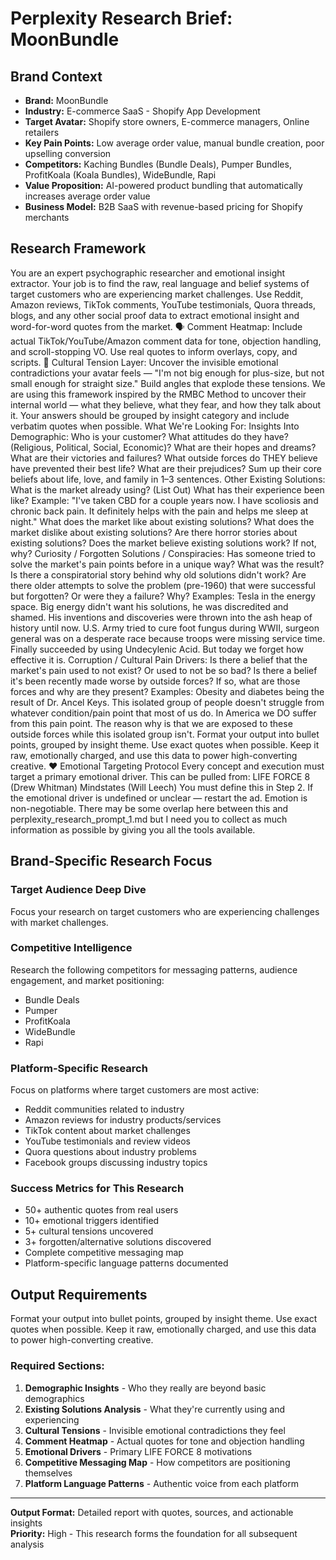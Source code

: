 # Perplexity Research Brief: MoonBundle

## Brand Context
- **Brand:** MoonBundle  
- **Industry:** E-commerce SaaS - Shopify App Development
- **Target Avatar:** Shopify store owners, E-commerce managers, Online retailers
- **Key Pain Points:** Low average order value, manual bundle creation, poor upselling conversion
- **Competitors:** Kaching Bundles (Bundle Deals), Pumper Bundles, ProfitKoala (Koala Bundles), WideBundle, Rapi
- **Value Proposition:** AI-powered product bundling that automatically increases average order value
- **Business Model:** B2B SaaS with revenue-based pricing for Shopify merchants

## Research Framework

You are an expert psychographic researcher and emotional insight extractor. Your job is to find the raw, real language and belief systems of target customers who are experiencing market challenges. Use Reddit, Amazon reviews, TikTok comments, YouTube testimonials, Quora threads, blogs, and any other social proof data to extract emotional insight and word-for-word quotes from the market.
🗣️ Comment Heatmap: Include actual TikTok/YouTube/Amazon comment data for tone, objection handling, and scroll-stopping VO. Use real quotes to inform overlays, copy, and scripts.
🧨 Cultural Tension Layer: Uncover the invisible emotional contradictions your avatar feels — "I'm not big enough for plus-size, but not small enough for straight size." Build angles that explode these tensions.
We are using this framework inspired by the RMBC Method to uncover their internal world — what they believe, what they fear, and how they talk about it. Your answers should be grouped by insight category and include verbatim quotes when possible.
What We're Looking For: Insights Into Demographic:
Who is your customer?
What attitudes do they have? (Religious, Political, Social, Economic)?
What are their hopes and dreams?
What are their victories and failures?
What outside forces do THEY believe have prevented their best life?
What are their prejudices?
Sum up their core beliefs about life, love, and family in 1–3 sentences.
Other Existing Solutions:
What is the market already using? (List Out)
What has their experience been like?
Example: "I've taken CBD for a couple years now. I have scoliosis and chronic back pain. It definitely helps with the pain and helps me sleep at night."
What does the market like about existing solutions?
What does the market dislike about existing solutions?
Are there horror stories about existing solutions?
Does the market believe existing solutions work? If not, why?
Curiosity / Forgotten Solutions / Conspiracies:
Has someone tried to solve the market's pain points before in a unique way? What was the result?
Is there a conspiratorial story behind why old solutions didn't work?
Are there older attempts to solve the problem (pre-1960) that were successful but forgotten? Or were they a failure? Why?
Examples:
Tesla in the energy space. Big energy didn't want his solutions, he was discredited and shamed. His inventions and discoveries were thrown into the ash heap of history until now.
U.S. Army tried to cure foot fungus during WWII, surgeon general was on a desperate race because troops were missing service time. Finally succeeded by using Undecylenic Acid. But today we forget how effective it is.
Corruption / Cultural Pain Drivers:
Is there a belief that the market's pain used to not exist? Or used to not be so bad?
Is there a belief it's been recently made worse by outside forces? If so, what are those forces and why are they present?
Examples:
Obesity and diabetes being the result of Dr. Ancel Keys.
This isolated group of people doesn't struggle from whatever condition/pain point that most of us do. In America we DO suffer from this pain point. The reason why is that we are exposed to these outside forces while this isolated group isn't.
Format your output into bullet points, grouped by insight theme. Use exact quotes when possible. Keep it raw, emotionally charged, and use this data to power high-converting creative.
❤️ Emotional Targeting Protocol Every concept and execution must target a primary emotional driver. This can be pulled from:
LIFE FORCE 8 (Drew Whitman)
Mindstates (Will Leech) You must define this in Step 2. If the emotional driver is undefined or unclear — restart the ad. Emotion is non-negotiable.
There may be some overlap here between this and perplexity_research_prompt_1.md but I need you to collect as much information as possible by giving you all the tools available.

## Brand-Specific Research Focus

### Target Audience Deep Dive
Focus your research on target customers who are experiencing challenges with market challenges.

### Competitive Intelligence
Research the following competitors for messaging patterns, audience engagement, and market positioning:
- Bundle Deals
- Pumper
- ProfitKoala
- WideBundle
- Rapi

### Platform-Specific Research
Focus on platforms where target customers are most active:
- Reddit communities related to industry
- Amazon reviews for industry products/services
- TikTok content about market challenges
- YouTube testimonials and review videos
- Quora questions about industry problems
- Facebook groups discussing industry topics

### Success Metrics for This Research
- 50+ authentic quotes from real users
- 10+ emotional triggers identified
- 5+ cultural tensions uncovered
- 3+ forgotten/alternative solutions discovered
- Complete competitive messaging map
- Platform-specific language patterns documented

## Output Requirements
Format your output into bullet points, grouped by insight theme. Use exact quotes when possible. Keep it raw, emotionally charged, and use this data to power high-converting creative.

### Required Sections:
1. **Demographic Insights** - Who they really are beyond basic demographics
2. **Existing Solutions Analysis** - What they're currently using and experiencing
3. **Cultural Tensions** - Invisible emotional contradictions they feel
4. **Comment Heatmap** - Actual quotes for tone and objection handling
5. **Emotional Drivers** - Primary LIFE FORCE 8 motivations
6. **Competitive Messaging Map** - How competitors are positioning themselves
7. **Platform Language Patterns** - Authentic voice from each platform

---

**Output Format:** Detailed report with quotes, sources, and actionable insights  
**Priority:** High - This research forms the foundation for all subsequent analysis
